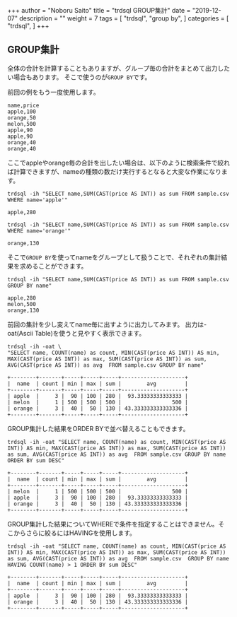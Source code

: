 +++
author = "Noboru Saito"
title = "trdsql GROUP集計"
date = "2019-12-07"
description = ""
weight = 7
tags = [
    "trdsql",
    "group by",
]
categories = [
    "trdsql",
]
+++

## GROUP集計

全体の合計を計算することもありますが、グループ毎の合計をまとめて出力したい場合もあります。
そこで使うのが`GROUP BY`です。

前回の例をもう一度使用します。

```sample.csv
name,price
apple,100
orange,50
melon,500
apple,90
apple,90
orange,40
orange,40
```

ここでappleやorange毎の合計を出したい場合は、以下のように検索条件で絞れば計算できますが、nameの種類の数だけ実行するとなると大変な作業になります。

```console
trdsql -ih "SELECT name,SUM(CAST(price AS INT)) as sum FROM sample.csv WHERE name='apple'"
```
```
apple,280
```

```console
trdsql -ih "SELECT name,SUM(CAST(price AS INT)) as sum FROM sample.csv WHERE name='orange'"
```
```
orange,130
```

そこで`GROUP BY`を使ってnameをグループとして扱うことで、それぞれの集計結果を求めることができます。

```console
trdsql -ih "SELECT name,SUM(CAST(price AS INT)) as sum FROM sample.csv GROUP BY name"
```
```
apple,280
melon,500
orange,130
```

前回の集計を少し変えてname毎に出すように出力してみます。
出力は-oat(Ascii Table)を使うと見やすく表示できます。

```console
trdsql -ih -oat \
"SELECT name, COUNT(name) as count, MIN(CAST(price AS INT)) AS min, MAX(CAST(price AS INT)) as max, SUM(CAST(price AS INT)) as sum,  AVG(CAST(price AS INT)) as avg  FROM sample.csv GROUP BY name"
```
```
+--------+-------+-----+-----+-----+--------------------+
|  name  | count | min | max | sum |        avg         |
+--------+-------+-----+-----+-----+--------------------+
| apple  |     3 |  90 | 100 | 280 |  93.33333333333333 |
| melon  |     1 | 500 | 500 | 500 |                500 |
| orange |     3 |  40 |  50 | 130 | 43.333333333333336 |
+--------+-------+-----+-----+-----+--------------------+
```

GROUP集計した結果をORDER BYで並べ替えることもできます。

```console
trdsql -ih -oat "SELECT name, COUNT(name) as count, MIN(CAST(price AS INT)) AS min, MAX(CAST(price AS INT)) as max, SUM(CAST(price AS INT)) as sum, AVG(CAST(price AS INT)) as avg  FROM sample.csv GROUP BY name ORDER BY sum DESC"
```
```
+--------+-------+-----+-----+-----+--------------------+
|  name  | count | min | max | sum |        avg         |
+--------+-------+-----+-----+-----+--------------------+
| melon  |     1 | 500 | 500 | 500 |                500 |
| apple  |     3 |  90 | 100 | 280 |  93.33333333333333 |
| orange |     3 |  40 |  50 | 130 | 43.333333333333336 |
+--------+-------+-----+-----+-----+--------------------+
```

GROUP集計した結果についてWHEREで条件を指定することはできません。そこからさらに絞るにはHAVINGを使用します。

```console
trdsql -ih -oat "SELECT name, COUNT(name) as count, MIN(CAST(price AS INT)) AS min, MAX(CAST(price AS INT)) as max, SUM(CAST(price AS INT)) as sum, AVG(CAST(price AS INT)) as avg  FROM sample.csv  GROUP BY name  HAVING COUNT(name) > 1 ORDER BY sum DESC"
```
```
+--------+-------+-----+-----+-----+--------------------+
|  name  | count | min | max | sum |        avg         |
+--------+-------+-----+-----+-----+--------------------+
| apple  |     3 |  90 | 100 | 280 |  93.33333333333333 |
| orange |     3 |  40 |  50 | 130 | 43.333333333333336 |
+--------+-------+-----+-----+-----+--------------------+
```
